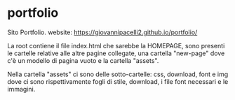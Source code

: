 # portfolio

Sito Portfolio. website: https://giovannipacelli2.github.io/portfolio/

La root contiene il file index.html che sarebbe la HOMEPAGE, sono presenti le cartelle relative alle altre pagine collegate, una cartella "new-page" dove c'è un modello di pagina vuoto e la cartella "assets".

Nella cartella "assets" ci sono delle sotto-cartelle: css, download, font e img dove ci sono rispettivamente fogli di stile, download, i file font necessari e le immagini.
